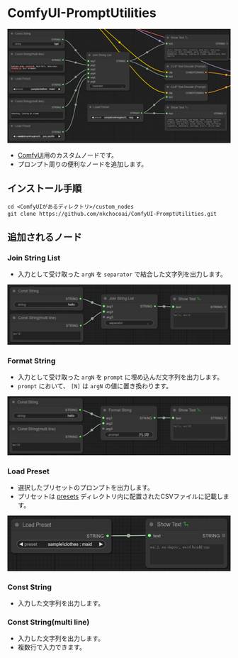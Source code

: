 # ComfyUI-PromptUtilities
![PromptUtilities Preview](preview.png "PromptUtilities Preview")  
- [ComfyUI](https://github.com/comfyanonymous/ComfyUI)用のカスタムノードです。
- プロンプト周りの便利なノードを追加します。

## インストール手順
```
cd <ComfyUIがあるディレクトリ>/custom_nodes
git clone https://github.com/nkchocoai/ComfyUI-PromptUtilities.git
```

## 追加されるノード
### Join String List
- 入力として受け取った `argN` を `separator` で結合した文字列を出力します。

![Example Join String List](ex_join.png "Example Join String List")  

### Format String
- 入力として受け取った `argN` を `prompt` に埋め込んだ文字列を出力します。
- `prompt` において、 `[N]` は `argN` の値に置き換わります。

![Example Format String](ex_format.png "Example Format String")  

### Load Preset
- 選択したプリセットのプロンプトを出力します。
- プリセットは [presets](presets) ディレクトリ内に配置されたCSVファイルに記載します。

![Example Load Preset](ex_preset.png "Example Load Preset")

### Const String
- 入力した文字列を出力します。

### Const String(multi line)
- 入力した文字列を出力します。
- 複数行で入力できます。
